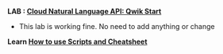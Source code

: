 **LAB : [Cloud Natural Language API: Qwik Start](https://www.qwiklabs.com/focuses/582?parent=catalog)**

 - This lab is working fine. No need to add anything or change

**Learn [How to use Scripts and Cheatsheet](/HOW-TO.md)**
